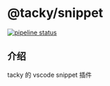 # @tacky/snippet
[![pipeline status](https://img.shields.io/travis/com/kujiale/tacky/master.svg?style=flat-square)](https://travis-ci.com/kujiale/tacky)

## 介绍
tacky 的 vscode snippet 插件
